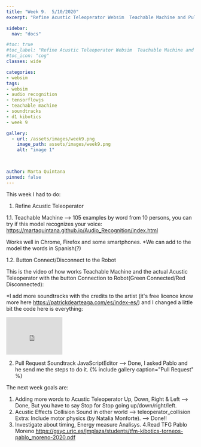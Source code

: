 ```yaml
---
title: "Week 9.  5/10/2020"
excerpt: "Refine Acustic Teleoperator Websim  Teachable Machine and Pull Request Soundtrack JS Editor "

sidebar:
  nav: "docs"

#toc: true
#toc_label: "Refine Acustic Teleoperator Websim  Teachable Machine and Pull Request Soundtrack JS Editor "
#toc_icon: "cog"
classes: wide

categories:
- websim
tags:
- websim
- audio recognition
- tensorflowjs
- teachable machine
- soundtracks
- d1 kibotics
- week 9

gallery:
  - url: /assets/images/week9.png
    image_path: assets/images/week9.png
    alt: "image 1"
  


author: Marta Quintana
pinned: false
---
```


This week I had to do:
1. Refine Acustic Teleoperator 

1.1. Teachable Machine --> 105 examples by word from 10 persons, you can try if this model recognizes your voice:
  https://martaquintana.github.io/Audio_Recognition/index.html
  
  Works well in Chrome, Firefox and some smartphones. 
 *We can add to the model the words in Spanish(?)
  
1.2. Button Connect/Disconnect to the Robot 
  
  This is the video of how works Teachable Machine and the actual Acustic Teleoperator with the button Connection to Robot(Green Connected/Red Disconnected):
  
  *I add more soundtracks with the credits to the artist (it's free licence know more here https://patrickdearteaga.com/es/index-es/) and I changed a little bit the code here is everything:
  <iframe width="150" height="100" src="https://youtube.com/embed/ou8sYbSzzY4" frameborder="0" allow="autoplay; encrypted-media" allowfullscreen></iframe>

  

2. Pull Request Soundtrack JavaScriptEditor --> Done, I asked Pablo and he send me the steps to do it.
{% include gallery caption="Pull Request" %}


The next week goals are:
1. Adding more words to Acustic Teleoperator Up, Down, Right & Left --> Done, But you have to say Stop for Stop going up/down/right/left.
2. Acustic Effects Collision Sound in other world --> teleoperator_collision
Extra: Include motor physics (by Natalia Monforte). --> Done!! 
3. Investigate about timing, Energy measure Analisys.
4.Read TFG Pablo Moreno https://gsyc.urjc.es/jmplaza/students/tfm-kibotics-torneos-pablo_moreno-2020.pdf

